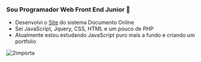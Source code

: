 ### Sou Programador Web Front End Junior 👋

 - Desenvolvi o [Site](https://documento.online/) do sistema Documento Online
 - Sei JavaScript, Jquery, CSS, HTML e um pouco de PHP
 - Atualmente estou estudando JavaScript puro mais a fundo e criando um portfolio
 
![2importa](https://user-images.githubusercontent.com/33353418/115971645-023caf00-a520-11eb-81a0-6082c7964fd9.gif)




